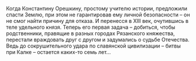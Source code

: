 <!--2016-11-26 21:19:54-->
Когда Константину Орешкину, простому учителю истории, предложили спасти Землю, при этом не гарантировав ему личной безопасности – он не смог найти причину для отказа. И перенесся в XIII век, очутившись в теле удельного князя.
Теперь его первая задача – добиться, чтобы родственники, правящие в разных городах Рязанского княжества, перестали враждовать друг с другом и задумались о судьбе Отечества. Ведь до сокрушительного удара по славянской цивилизации – битвы при Калке – остается каких-то семь лет...